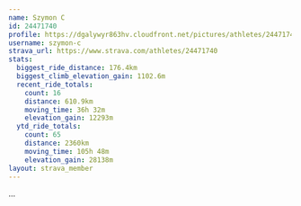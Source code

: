 ```yaml
---
name: Szymon C
id: 24471740
profile: https://dgalywyr863hv.cloudfront.net/pictures/athletes/24471740/7213253/2/large.jpg
username: szymon-c
strava_url: https://www.strava.com/athletes/24471740
stats:
  biggest_ride_distance: 176.4km
  biggest_climb_elevation_gain: 1102.6m
  recent_ride_totals:
    count: 16
    distance: 610.9km
    moving_time: 36h 32m
    elevation_gain: 12293m
  ytd_ride_totals:
    count: 65
    distance: 2360km
    moving_time: 105h 48m
    elevation_gain: 28138m
layout: strava_member
--- 
```

...
